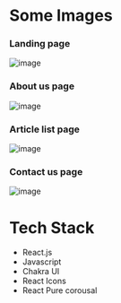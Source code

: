 # Some Images
### Landing page

![image](https://github.com/anantnipunge/food_truck/assets/82041920/e1673034-961a-48ae-b8f8-eb9cffae4832)

### About us page

![image](https://github.com/anantnipunge/food_truck/assets/82041920/bcc0b53e-3006-49bc-a7d9-19387246f0d3)

### Article list page

![image](https://github.com/anantnipunge/food_truck/assets/82041920/597442ea-2480-443e-954e-0dc02c86eb23)

### Contact us page

![image](https://github.com/anantnipunge/food_truck/assets/82041920/ed54af95-d61b-4a12-ba2d-5d3a1ff582d5)

# Tech Stack
- React.js 
- Javascript 
- Chakra UI
- React Icons
- React Pure corousal 
